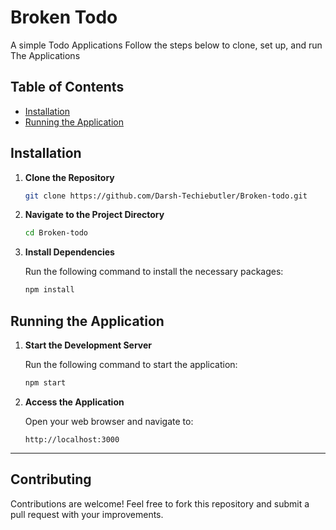 # Broken Todo

A simple Todo Applications Follow the steps below to clone, set up, and run The Applications

## Table of Contents

- [Installation](#installation)
- [Running the Application](#running-the-application)

## Installation

1. **Clone the Repository**

   ```bash
   git clone https://github.com/Darsh-Techiebutler/Broken-todo.git
   ```

2. **Navigate to the Project Directory**

   ```bash
   cd Broken-todo
   ```

3. **Install Dependencies**

   Run the following command to install the necessary packages:

   ```bash
   npm install
   ```
   
## Running the Application

1. **Start the Development Server**

   Run the following command to start the application:

   ```bash
   npm start
   ```

2. **Access the Application**

   Open your web browser and navigate to:

   ```
   http://localhost:3000
   ```
---

## Contributing

Contributions are welcome! Feel free to fork this repository and submit a pull request with your improvements.
